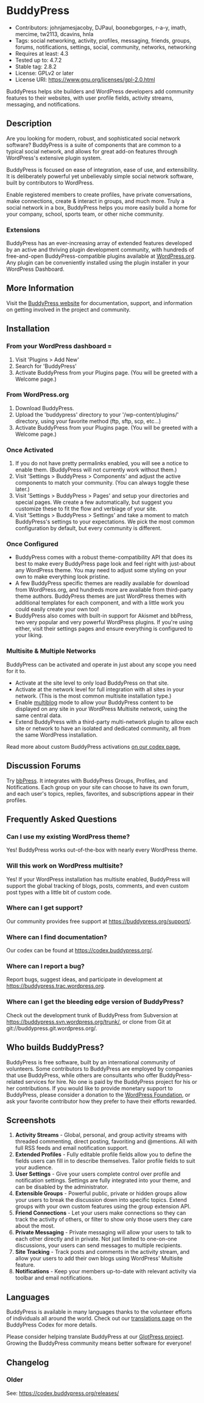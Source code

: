 # BuddyPress
* Contributors: johnjamesjacoby, DJPaul, boonebgorges, r-a-y, imath, mercime, tw2113, dcavins, hnla
* Tags: social networking, activity, profiles, messaging, friends, groups, forums, notifications, settings, social, community, networks, networking
* Requires at least: 4.3
* Tested up to: 4.7.2
* Stable tag: 2.8.2
* License: GPLv2 or later
* License URI: https://www.gnu.org/licenses/gpl-2.0.html

BuddyPress helps site builders and WordPress developers add community features to their websites, with user profile fields, activity streams, messaging, and notifications.

## Description

Are you looking for modern, robust, and sophisticated social network software? BuddyPress is a suite of components that are common to a typical social network, and allows for great add-on features through WordPress's extensive plugin system.

BuddyPress is focused on ease of integration, ease of use, and extensibility. It is deliberately powerful yet unbelievably simple social network software, built by contributors to WordPress.

Enable registered members to create profiles, have private conversations, make connections, create & interact in groups, and much more. Truly a social network in a box, BuddyPress helps you more easily build a home for your company, school, sports team, or other niche community.

### Extensions

BuddyPress has an ever-increasing array of extended features developed by an active and thriving plugin development community, with hundreds of free-and-open BuddyPress-compatible plugins available at <a href="https://wordpress.org/plugins/search.php?q=buddypress">WordPress.org</a>. Any plugin can be conveniently installed using the plugin installer in your WordPress Dashboard.

## More Information

Visit the <a href="https://buddypress.org/">BuddyPress website</a> for documentation, support, and information on getting involved in the project and community.

## Installation

### From your WordPress dashboard =

1. Visit 'Plugins > Add New'
2. Search for 'BuddyPress'
3. Activate BuddyPress from your Plugins page. (You will be greeted with a Welcome page.)

### From WordPress.org

1. Download BuddyPress.
2. Upload the 'buddypress' directory to your '/wp-content/plugins/' directory, using your favorite method (ftp, sftp, scp, etc...)
3. Activate BuddyPress from your Plugins page. (You will be greeted with a Welcome page.)

### Once Activated

1. If you do not have pretty permalinks enabled, you will see a notice to enable them. (BuddyPress will not currently work without them.)
2. Visit 'Settings > BuddyPress > Components' and adjust the active components to match your community. (You can always toggle these later.)
3. Visit 'Settings > BuddyPress > Pages' and setup your directories and special pages. We create a few automatically, but suggest you customize these to fit the flow and verbiage of your site.
4. Visit 'Settings > BuddyPress > Settings' and take a moment to match BuddyPress's settings to your expectations. We pick the most common configuration by default, but every community is different.

### Once Configured

* BuddyPress comes with a robust theme-compatibility API that does its best to make every BuddyPress page look and feel right with just-about any WordPress theme. You may need to adjust some styling on your own to make everything look pristine.
* A few BuddyPress specific themes are readily available for download from WordPress.org, and hundreds more are available from third-party theme authors. BuddyPress themes are just WordPress themes with additional templates for each component, and with a little work you could easily create your own too!
* BuddyPress also comes with built-in support for Akismet and bbPress, two very popular and very powerful WordPress plugins. If you're using either, visit their settings pages and ensure everything is configured to your liking.

### Multisite & Multiple Networks

BuddyPress can be activated and operate in just about any scope you need for it to.

* Activate at the site level to only load BuddyPress on that site.
* Activate at the network level for full integration with all sites in your network. (This is the most common multisite installation type.)
* Enable <a href="https://codex.buddypress.org/getting-started/customizing/bp_enable_multiblog/">multiblog</a> mode to allow your BuddyPress content to be displayed on any site in your WordPress Multisite network, using the same central data.
* Extend BuddyPress with a third-party multi-network plugin to allow each site or network to have an isolated and dedicated community, all from the same WordPress installation.

Read more about custom BuddyPress activations <a href="https://codex.buddypress.org/getting-started/installation-in-wordpress-multisite/">on our codex page.</a>

## Discussion Forums

Try <a href="https://wordpress.org/plugins/bbpress/">bbPress</a>. It integrates with BuddyPress Groups, Profiles, and Notifications. Each group on your site can choose to have its own forum, and each user's topics, replies, favorites, and subscriptions appear in their profiles.

## Frequently Asked Questions

### Can I use my existing WordPress theme?

Yes! BuddyPress works out-of-the-box with nearly every WordPress theme.

### Will this work on WordPress multisite?

Yes! If your WordPress installation has multisite enabled, BuddyPress will support the global tracking of blogs, posts, comments, and even custom post types with a little bit of custom code.

### Where can I get support?

Our community provides free support at <a href="https://buddypress.org/support/">https://buddypress.org/support/</a>.

### Where can I find documentation?

Our codex can be found at <a href="https://codex.buddypress.org/">https://codex.buddypress.org/</a>.

### Where can I report a bug?

Report bugs, suggest ideas, and participate in development at <a href="https://buddypress.trac.wordpress.org/">https://buddypress.trac.wordpress.org</a>.

### Where can I get the bleeding edge version of BuddyPress? 

Check out the development trunk of BuddyPress from Subversion at <a href="https://buddypress.svn.wordpress.org/trunk/">https://buddypress.svn.wordpress.org/trunk/</a>, or clone from Git at git://buddypress.git.wordpress.org/.

## Who builds BuddyPress?

BuddyPress is free software, built by an international community of volunteers. Some contributors to BuddyPress are employed by companies that use BuddyPress, while others are consultants who offer BuddyPress-related services for hire. No one is paid by the BuddyPress project for his or her contributions. If you would like to provide monetary support to BuddyPress, please consider a donation to the <a href="http://wordpressfoundation.org">WordPress Foundation</a>, or ask your favorite contributor how they prefer to have their efforts rewarded.

## Screenshots 

1. **Activity Streams** - Global, personal, and group activity streams with threaded commenting, direct posting, favoriting and @mentions. All with full RSS feeds and email notification support.
2. **Extended Profiles** - Fully editable profile fields allow you to define the fields users can fill in to describe themselves. Tailor profile fields to suit your audience.
3. **User Settings** - Give your users complete control over profile and notification settings. Settings are fully integrated into your theme, and can be disabled by the administrator.
4. **Extensible Groups** - Powerful public, private or hidden groups allow your users to break the discussion down into specific topics. Extend groups with your own custom features using the group extension API.
5. **Friend Connections** - Let your users make connections so they can track the activity of others, or filter to show only those users they care about the most.
6. **Private Messaging** - Private messaging will allow your users to talk to each other directly and in private. Not just limited to one-on-one discussions, your users can send messages to multiple recipients.
7. **Site Tracking** - Track posts and comments in the activity stream, and allow your users to add their own blogs using WordPress' Multisite feature.
8. **Notifications** - Keep your members up-to-date with relevant activity via toolbar and email notifications.

## Languages 

BuddyPress is available in many languages thanks to the volunteer efforts of individuals all around the world. Check out our <a href="https://codex.buddypress.org/translations/">translations page</a> on the BuddyPress Codex for more details.

Please consider helping translate BuddyPress at our <a href="https://translate.wordpress.org/projects/wp-plugins/buddypress">GlotPress project</a>. Growing the BuddyPress community means better software for everyone!
 

## Changelog


### Older
See: https://codex.buddypress.org/releases/
